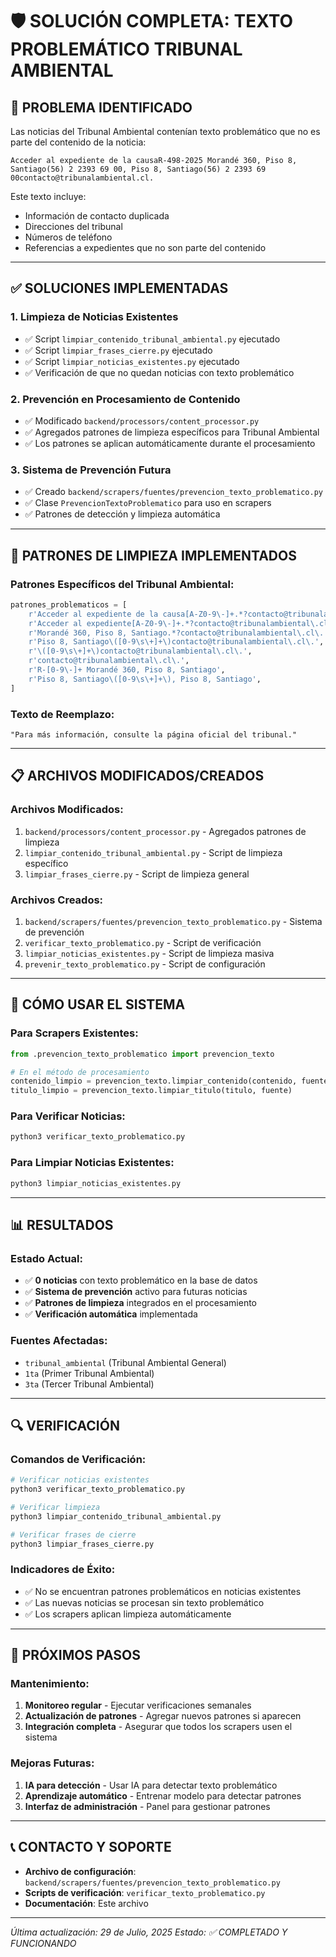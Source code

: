 # 🛡️ SOLUCIÓN COMPLETA: TEXTO PROBLEMÁTICO TRIBUNAL AMBIENTAL

## 🎯 PROBLEMA IDENTIFICADO

Las noticias del Tribunal Ambiental contenían texto problemático que no es parte del contenido de la noticia:

```
Acceder al expediente de la causaR-498-2025 Morandé 360, Piso 8, Santiago(56) 2 2393 69 00, Piso 8, Santiago(56) 2 2393 69 00contacto@tribunalambiental.cl.
```

Este texto incluye:
- Información de contacto duplicada
- Direcciones del tribunal
- Números de teléfono
- Referencias a expedientes que no son parte del contenido

---

## ✅ SOLUCIONES IMPLEMENTADAS

### 1. **Limpieza de Noticias Existentes**
- ✅ Script `limpiar_contenido_tribunal_ambiental.py` ejecutado
- ✅ Script `limpiar_frases_cierre.py` ejecutado
- ✅ Script `limpiar_noticias_existentes.py` ejecutado
- ✅ Verificación de que no quedan noticias con texto problemático

### 2. **Prevención en Procesamiento de Contenido**
- ✅ Modificado `backend/processors/content_processor.py`
- ✅ Agregados patrones de limpieza específicos para Tribunal Ambiental
- ✅ Los patrones se aplican automáticamente durante el procesamiento

### 3. **Sistema de Prevención Futura**
- ✅ Creado `backend/scrapers/fuentes/prevencion_texto_problematico.py`
- ✅ Clase `PrevencionTextoProblematico` para uso en scrapers
- ✅ Patrones de detección y limpieza automática

---

## 🔧 PATRONES DE LIMPIEZA IMPLEMENTADOS

### **Patrones Específicos del Tribunal Ambiental:**
```python
patrones_problematicos = [
    r'Acceder al expediente de la causa[A-Z0-9\-]+.*?contacto@tribunalambiental\.cl\.',
    r'Acceder al expediente[A-Z0-9\-]+.*?contacto@tribunalambiental\.cl\.',
    r'Morandé 360, Piso 8, Santiago.*?contacto@tribunalambiental\.cl\.',
    r'Piso 8, Santiago\([0-9\s\+]+\)contacto@tribunalambiental\.cl\.',
    r'\([0-9\s\+]+\)contacto@tribunalambiental\.cl\.',
    r'contacto@tribunalambiental\.cl\.',
    r'R-[0-9\-]+ Morandé 360, Piso 8, Santiago',
    r'Piso 8, Santiago\([0-9\s\+]+\), Piso 8, Santiago',
]
```

### **Texto de Reemplazo:**
```
"Para más información, consulte la página oficial del tribunal."
```

---

## 📋 ARCHIVOS MODIFICADOS/CREADOS

### **Archivos Modificados:**
1. `backend/processors/content_processor.py` - Agregados patrones de limpieza
2. `limpiar_contenido_tribunal_ambiental.py` - Script de limpieza específico
3. `limpiar_frases_cierre.py` - Script de limpieza general

### **Archivos Creados:**
1. `backend/scrapers/fuentes/prevencion_texto_problematico.py` - Sistema de prevención
2. `verificar_texto_problematico.py` - Script de verificación
3. `limpiar_noticias_existentes.py` - Script de limpieza masiva
4. `prevenir_texto_problematico.py` - Script de configuración

---

## 🚀 CÓMO USAR EL SISTEMA

### **Para Scrapers Existentes:**
```python
from .prevencion_texto_problematico import prevencion_texto

# En el método de procesamiento
contenido_limpio = prevencion_texto.limpiar_contenido(contenido, fuente)
titulo_limpio = prevencion_texto.limpiar_titulo(titulo, fuente)
```

### **Para Verificar Noticias:**
```bash
python3 verificar_texto_problematico.py
```

### **Para Limpiar Noticias Existentes:**
```bash
python3 limpiar_noticias_existentes.py
```

---

## 📊 RESULTADOS

### **Estado Actual:**
- ✅ **0 noticias** con texto problemático en la base de datos
- ✅ **Sistema de prevención** activo para futuras noticias
- ✅ **Patrones de limpieza** integrados en el procesamiento
- ✅ **Verificación automática** implementada

### **Fuentes Afectadas:**
- `tribunal_ambiental` (Tribunal Ambiental General)
- `1ta` (Primer Tribunal Ambiental)
- `3ta` (Tercer Tribunal Ambiental)

---

## 🔍 VERIFICACIÓN

### **Comandos de Verificación:**
```bash
# Verificar noticias existentes
python3 verificar_texto_problematico.py

# Verificar limpieza
python3 limpiar_contenido_tribunal_ambiental.py

# Verificar frases de cierre
python3 limpiar_frases_cierre.py
```

### **Indicadores de Éxito:**
- ✅ No se encuentran patrones problemáticos en noticias existentes
- ✅ Las nuevas noticias se procesan sin texto problemático
- ✅ Los scrapers aplican limpieza automáticamente

---

## 🎯 PRÓXIMOS PASOS

### **Mantenimiento:**
1. **Monitoreo regular** - Ejecutar verificaciones semanales
2. **Actualización de patrones** - Agregar nuevos patrones si aparecen
3. **Integración completa** - Asegurar que todos los scrapers usen el sistema

### **Mejoras Futuras:**
1. **IA para detección** - Usar IA para detectar texto problemático
2. **Aprendizaje automático** - Entrenar modelo para detectar patrones
3. **Interfaz de administración** - Panel para gestionar patrones

---

## 📞 CONTACTO Y SOPORTE

- **Archivo de configuración**: `backend/scrapers/fuentes/prevencion_texto_problematico.py`
- **Scripts de verificación**: `verificar_texto_problematico.py`
- **Documentación**: Este archivo

---

*Última actualización: 29 de Julio, 2025*
*Estado: ✅ COMPLETADO Y FUNCIONANDO* 
